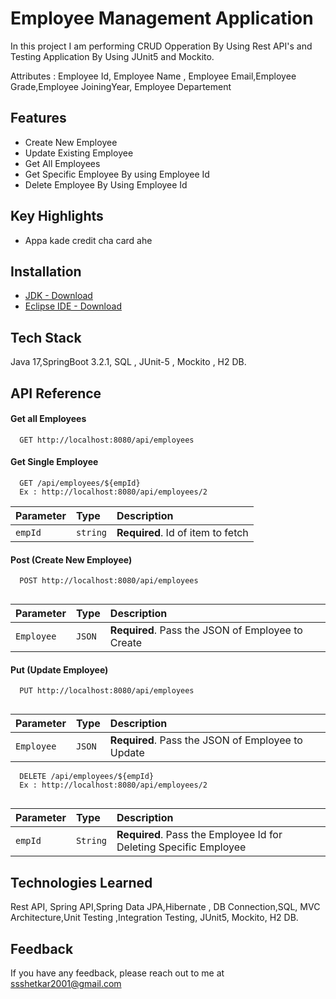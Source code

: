 
# Employee Management Application

In this project I am performing CRUD Opperation By Using Rest API's and Testing Application By Using JUnit5 and Mockito.

Attributes : Employee Id, Employee Name , Employee Email,Employee Grade,Employee          JoiningYear, Employee Departement
## Features

- Create New Employee
- Update Existing Employee
- Get All Employees
- Get Specific Employee By using Employee Id
- Delete Employee By Using Employee Id

## Key Highlights 
- Appa kade credit cha card ahe


## Installation

 - [JDK - Download ](https://www.oracle.com/java/technologies/downloads/)
 - [Eclipse IDE - Download](https://www.eclipse.org/downloads/)
 


## Tech Stack

Java 17,SpringBoot 3.2.1, SQL , JUnit-5 , Mockito , H2 DB.


## API Reference

#### Get all Employees

```http
  GET http://localhost:8080/api/employees
```



#### Get Single Employee

```http
  GET /api/employees/${empId}
  Ex : http://localhost:8080/api/employees/2
```

| Parameter | Type     | Description                       |
| :-------- | :------- | :-------------------------------- |
| `empId`      | `string` | **Required**. Id of item to fetch |



#### Post (Create New Employee)

```http
  POST http://localhost:8080/api/employees
  
```

| Parameter | Type     | Description                       |
| :-------- | :------- | :-------------------------------- |
| `Employee`      | `JSON` | **Required**. Pass the JSON of Employee to Create |


#### Put (Update Employee)

```http
  PUT http://localhost:8080/api/employees
  
```

| Parameter | Type     | Description                       |
| :-------- | :------- | :-------------------------------- |
| `Employee`      | `JSON` | **Required**. Pass the JSON of Employee to Update |


```http
  DELETE /api/employees/${empId}
  Ex : http://localhost:8080/api/employees/2
  
```

| Parameter | Type     | Description                       |
| :-------- | :------- | :-------------------------------- |
| `empId`      | `String` | **Required**. Pass the Employee Id for Deleting Specific Employee |
## Technologies Learned

Rest API, Spring API,Spring Data JPA,Hibernate , DB Connection,SQL, MVC Architecture,Unit Testing ,Integration Testing, JUnit5, Mockito, H2 DB.


## Feedback

If you have any feedback, please reach out to me at ssshetkar2001@gmail.com


